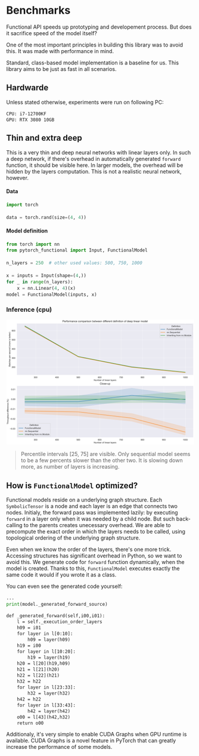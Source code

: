 # Benchmarks

Functional API speeds up prototyping and developement process.
But does it sacrifice speed of the model itself?

One of the most important principles in building this library was to avoid this.
It was made with performance in mind.

Standard, class-based model implementation is a baseline for us.
This library aims to be just as fast in all scenarios.

## Hardwarde

Unless stated otherwise, experiments were run on following PC:

```
CPU: i7-12700KF
GPU: RTX 3080 10GB
```

## Thin and extra deep

This is a very thin and deep neural networks with linear layers only.
In such a deep network, if there's overhead in automatically generated `forward` function,
it should be visible here. In larger models, the overhead will be hidden by the layers computation.
This is not a realistic neural network, however.

#### Data

```py
import torch

data = torch.rand(size=(4, 4))
```

#### Model definition

```py
from torch import nn
from pytorch_functional import Input, FunctionalModel

n_layers = 250  # other used values: 500, 750, 1000

x = inputs = Input(shape=(4,))
for _ in range(n_layers):
    x = nn.Linear(4, 4)(x)
model = FunctionalModel(inputs, x)
```

### Inference (cpu)

![images/from_250_to_1000_linear_layers.png](images/from_250_to_1000_linear_layers.png)
> Percentile intervals [25, 75] are visible. Only sequential model seems to be a
> few percents slower than the other two. It is slowing down more, as number of layers is increasing.

## How is `FunctionalModel` optimized?

Functional models reside on a underlying graph structure.
Each `SymbolicTensor` is a node and each layer is an edge that connects two nodes.
Initialy, the forward pass was implemented lazily: by executing `forward` in a layer only when
it was needed by a child node. But such back-calling to the parents creates unecessary overhead.
We are able to precompute the exact order in which the layers needs to be called,
using topological ordering of the underlying graph structure.

Even when we know the order of the layers, there's one more trick.
Accessing structures has significant overhead in Python, so we want to avoid this.
We generate code for `forward` function dynamically, when the model is created.
Thanks to this, `FunctionalModel` executes exactly the same code it would if you
wrote it as a class.

You can even see the generated code yourself:

```python
...
print(model._generated_forward_source)
```

```
def _generated_forward(self,i00,i01):
    l = self._execution_order_layers
    h09 = i01
    for layer in l[0:10]:
        h09 = layer(h09)
    h19 = i00
    for layer in l[10:20]:
        h19 = layer(h19)
    h20 = l[20](h19,h09)
    h21 = l[21](h20)
    h22 = l[22](h21)
    h32 = h22
    for layer in l[23:33]:
        h32 = layer(h32)
    h42 = h22
    for layer in l[33:43]:
        h42 = layer(h42)
    o00 = l[43](h42,h32)
    return o00
```

Additionaly, it's very simple to enable CUDA Graphs
when GPU runtime is available. CUDA Graphs is a novel feature in PyTorch that can greatly
increase the performance of some models.
